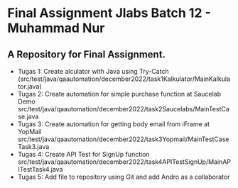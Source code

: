 # Final Assignment Jlabs Batch 12 - Muhammad Nur

## A Repository for Final Assignment.

* Tugas 1: Create alculator with Java using Try-Catch (src/test/java/qaautomation/december2022/task1Kalkulator/MainKalkulator.java)
* Tugas 2: Create automation for simple purchase function at Saucelab Demo
src/test/java/qaautomation/december2022/task2Saucelabs/MainTestCase.java
* Tugas 3: Create automation for getting body email from iFrame at YopMail
src/test/java/qaautomation/december2022/task3Yopmail/MainTestCaseTask3.java
* Tugas 4: Create API Test for SignUp function
src/test/java/qaautomation/december2022/task4APITestSignUp/MainAPITestTask4.java
* Tugas 5: Add file to repository using Git and add Andro as a collaborator
